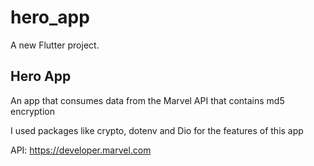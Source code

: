 # hero_app

A new Flutter project.

## Hero App

An app that consumes data from the Marvel API that contains md5 encryption

I used packages like crypto, dotenv and Dio for the features of this app

API: https://developer.marvel.com

